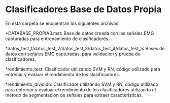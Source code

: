 # Clasificadores Base de Datos Propia

En esta carpeta se encuentran los siguientes archivos:

*DATABASE_PROPIA3.mat: Base de datos creada con las señales EMG capturadas para entrenamiento de clasificadores.

*datos_test_1/datos_test_2/datos_test_3/datos_test_4/datos_test_5: Bases de datos con señales EMG capturadas, para validación y prueba de clasificadores.

*rendimiento_test: Clasificador utilizando SVM y RN, código utilizado para entrenar y evaluar el rendimiento de los clasificadores.

*rendimiento_dividido:  Clasificador utilizando SVM y RN, código utilizado para entrenar y evaluar el rendimiento de los clasificadores utilizando el método de segmentación de señales para extraer características.
